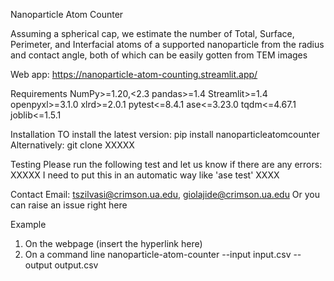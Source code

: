Nanoparticle Atom Counter

Assuming a spherical cap, we estimate the number of Total, Surface, Perimeter, and Interfacial atoms of a supported nanoparticle
from the radius and contact angle, both of which can be easily gotten from TEM images

Web app: https://nanoparticle-atom-counting.streamlit.app/

Requirements
NumPy>=1.20,<2.3
pandas>=1.4
Streamlit>=1.4
openpyxl>=3.1.0
xlrd>=2.0.1
pytest<=8.4.1
ase<=3.23.0
tqdm<=4.67.1
joblib<=1.5.1

Installation
TO install the latest version:
pip install nanoparticleatomcounter
Alternatively:
git clone XXXXX

Testing
Please run the following test and let us know if there are any errors:
XXXXX I need to put this in an automatic way like 'ase test' XXXX

Contact
Email: tszilvasi@crimson.ua.edu, giolajide@crimson.ua.edu
Or you can raise an issue right here


Example
1. On the webpage (insert the hyperlink here)
2. On a command line
   nanoparticle-atom-counter --input input.csv --output output.csv
   

